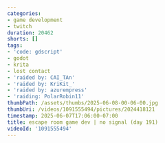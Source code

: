 ```yaml
---
categories:
- game development
- twitch
duration: 20462
shorts: []
tags:
- 'code: gdscript'
- godot
- krita
- lost contact
- 'raided by: CAI_TAn'
- 'raided by: KriKit_'
- 'raided by: azurempress'
- 'raiding: PolarRobin11'
thumbPath: /assets/thumbs/2025-06-08-00-06-00.jpg
thumbUri: /videos/1091555494/pictures/2024418121
timestamp: 2025-06-07T17:06:00-07:00
title: escape room game dev | no signal (day 191)
videoId: '1091555494'
---
```

